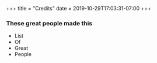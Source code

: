 +++
title = "Credits"
date = 2019-10-29T17:03:31-07:00
+++

### These great people made this

* List
* Of
* Great
* People